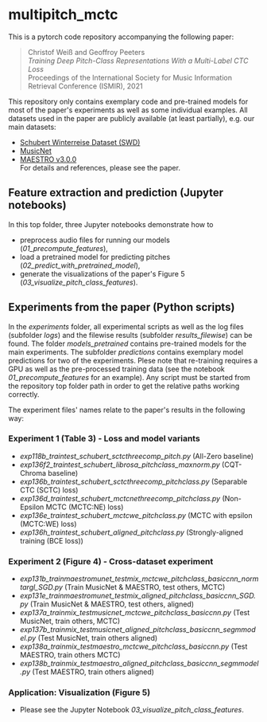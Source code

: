 # multipitch_mctc

This is a pytorch code repository accompanying the following paper:  

> Christof Weiß and Geoffroy Peeters  
> _Training Deep Pitch-Class Representations With a Multi-Label CTC Loss_  
>  Proceedings of the International Society for Music Information Retrieval Conference (ISMIR), 2021  

This repository only contains exemplary code and pre-trained models for most of the paper's experiments as well as some individual examples. All datasets used in the paper are publicly available (at least partially), e.g. our main datasets:
* [Schubert Winterreise Dataset (SWD)](https://zenodo.org/record/5139893#.YWRcktpBxaQ)
* [MusicNet](https://homes.cs.washington.edu/~thickstn/musicnet.html)
* [MAESTRO v3.0.0](https://magenta.tensorflow.org/datasets/maestro)  
For details and references, please see the paper.

## Feature extraction and prediction (Jupyter notebooks)

In this top folder, three Jupyter notebooks demonstrate how to 
* preprocess audio files for running our models (_01_precompute_features_),
* load a pretrained model for predicting pitches (_02_predict_with_pretrained_model_),
* generate the visualizations of the paper's Figure 5 (_03_visualize_pitch_class_features_).

## Experiments from the paper (Python scripts)

In the _experiments_ folder, all experimental scripts as well as the log files (subfolder _logs_) and the filewise results (subfolder _results_filewise_) can be found. The folder _models_pretrained_ contains pre-trained models for the main experiments. The subfolder _predictions_ contains exemplary model predictions for two of the experiments. Plese note that re-training requires a GPU as well as the pre-processed training data (see the notebook _01_precompute_features_ for an example). Any script must be started from the repository top folder path in order to get the relative paths working correctly.

The experiment files' names relate to the paper's results in the following way:

### Experiment 1 (Table 3) - Loss and model variants

* _exp118b_traintest_schubert_sctcthreecomp_pitch.py_ (All-Zero baseline)
* _exp136f2_traintest_schubert_librosa_pitchclass_maxnorm.py_ (CQT-Chroma baseline)
* _exp136b_traintest_schubert_sctcthreecomp_pitchclass.py_ (Separable CTC (SCTC) loss)
* _exp136d_traintest_schubert_mctcnethreecomp_pitchclass.py_ (Non-Epsilon MCTC (MCTC:NE) loss)
* _exp136e_traintest_schubert_mctcwe_pitchclass.py_ (MCTC with epsilon (MCTC:WE) loss)
* _exp136h_traintest_schubert_aligned_pitchclass.py_ (Strongly-aligned training (BCE loss))

### Experiment 2 (Figure 4) - Cross-dataset experiment

* _exp131b_trainmaestromunet_testmix_mctcwe_pitchclass_basiccnn_normtargl_SGD.py_ (Train MusicNet & MAESTRO, test others, MCTC)
* _exp131e_trainmaestromunet_testmix_aligned_pitchclass_basiccnn_SGD.py_ (Train MusicNet & MAESTRO, test others, aligned)
* _exp137a_trainmix_testmusicnet_mctcwe_pitchclass_basiccnn.py_ (Test MusicNet, train others, MCTC)
* _exp137b_trainmix_testmusicnet_aligned_pitchclass_basiccnn_segmmodel.py_ (Test MusicNet, train others aligned)
* _exp138a_trainmix_testmaestro_mctcwe_pitchclass_basiccnn.py_ (Test MAESTRO, train others MCTC)
* _exp138b_trainmix_testmaestro_aligned_pitchclass_basiccnn_segmmodel.py_ (Test MAESTRO, train others aligned)

### Application: Visualization (Figure 5)

* Please see the Jupyter Notebook _03_visualize_pitch_class_features_.
